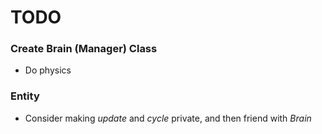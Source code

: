 TODO
====

### Create Brain (Manager) Class
* Do physics


### Entity
* Consider making *update* and *cycle* private, and then friend with *Brain*